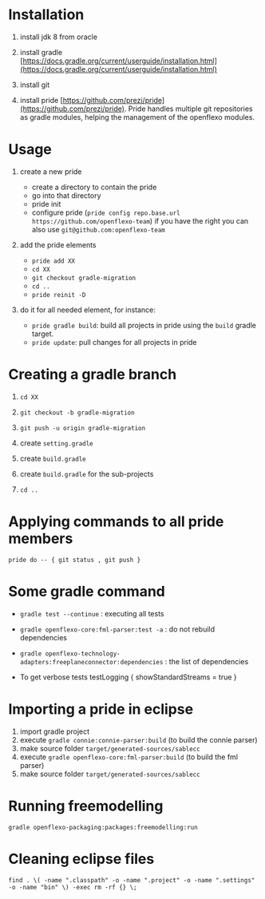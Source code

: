 # Installation

1. install jdk 8 from oracle

2. install gradle [https://docs.gradle.org/current/userguide/installation.html](https://docs.gradle.org/current/userguide/installation.html)

3. install git

4. install pride [https://github.com/prezi/pride](https://github.com/prezi/pride). 
Pride handles multiple git repositories as gradle modules, helping the management of the openflexo modules.

# Usage

1. create a new pride
	- create a directory to contain the pride
	- go into that directory
	- pride init
	- configure pride (`pride config repo.base.url https://github.com/openflexo-team`) if you have the right you can also use `git@github.com:openflexo-team`
	
2. add the pride elements 
	- `pride add XX`
	- `cd XX`
	- `git checkout gradle-migration`
	- `cd ..`
	- `pride reinit -D`
	
3. do it for all needed element, for instance:
    - `pride gradle build`: build all projects in pride using the `build` gradle target.
    - `pride update`: pull changes for all projects in pride


# Creating a gradle branch

1. `cd XX`

2. `git checkout -b gradle-migration`

3. `git push -u origin gradle-migration`

4. create `setting.gradle`

5. create `build.gradle`

6. create `build.gradle` for the sub-projects

7. `cd ..`

# Applying commands to all pride members

`pride do -- { git status , git push }`

# Some gradle command

- `gradle test --continue` : executing all tests

- `gradle openflexo-core:fml-parser:test -a` : do not rebuild dependencies

- `gradle openflexo-technology-adapters:freeplaneconnector:dependencies` : the list of dependencies

- To get verbose tests
    testLogging {
      showStandardStreams = true
    }


# Importing a pride in eclipse
1. import gradle project
2. execute `gradle connie:connie-parser:build` (to build the connie parser)
3. make source folder `target/generated-sources/sablecc`
4. execute `gradle openflexo-core:fml-parser:build` (to build the fml parser)
5. make source folder `target/generated-sources/sablecc`

# Running freemodelling
`gradle openflexo-packaging:packages:freemodelling:run`


# Cleaning eclipse files 
`find . \( -name ".classpath" -o -name ".project" -o -name ".settings" -o -name "bin" \) -exec rm -rf {} \;`


